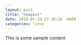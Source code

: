 ```yaml
---
layout: post
title: "newpost"
date: 2018-01-29 22:30:26 -0800
categories: linux
---
```


This is some sample content

